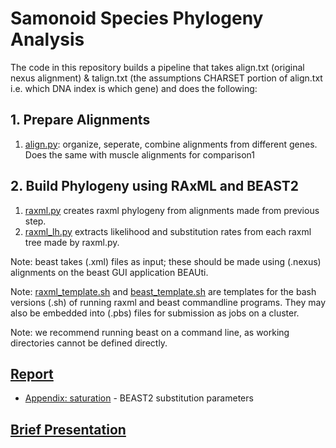 # Samonoid Species Phylogeny Analysis

The code in this repository builds a pipeline that takes align.txt (original nexus alignment) & talign.txt (the assumptions CHARSET portion of align.txt i.e. which DNA index is which gene) and does the following:

## 1. Prepare Alignments
  1. [align.py](./align.py): organize, seperate, combine alignments from different genes. Does the same with muscle alignments for comparison1

## 2. Build Phylogeny using RAxML and BEAST2
  1. [raxml.py](./raxml.py) creates raxml phylogeny from alignments made from previous step.
  2. [raxml_lh.py](./raxml_lh.py) extracts likelihood and substitution rates from each raxml tree made by raxml.py.

Note: beast takes (.xml) files as input; these should be made using (.nexus) alignments on the beast GUI application BEAUti.

Note: [raxml_template.sh](./raxml_template.sh) and [beast_template.sh](./beast_template.sh) are templates for the bash versions (.sh) of running raxml and beast commandline programs. They may also be embedded into (.pbs) files for submission as jobs on a cluster.

Note: we recommend running beast on a command line, as working directories cannot be defined directly.

## 

## [Report](./report.pdf)
+ [Appendix: saturation](./nucleotide_substitution) - BEAST2 substitution parameters

## [Brief Presentation](./presentation.pdf)
